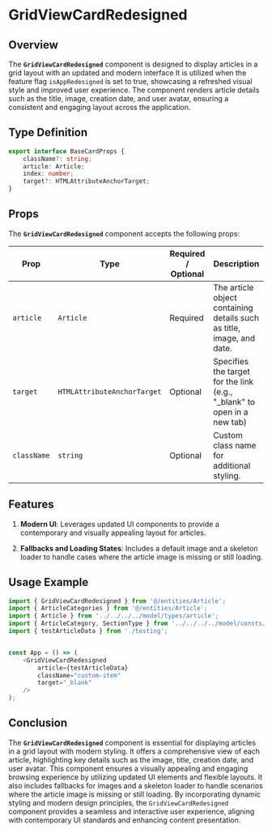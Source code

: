 # GridViewCardRedesigned

## Overview
The **`GridViewCardRedesigned`** component is designed to display articles in a grid layout with an updated and modern interface
It is utilized when the feature flag `isAppRedesigned` is set to true, showcasing a refreshed visual style and improved user experience. The component renders article details such as the title, image, creation date, and user avatar, ensuring a consistent and engaging layout across the application.

## Type Definition 
```typescript
export interface BaseCardProps {
    className?: string;
    article: Article;
    index: number;
    target?: HTMLAttributeAnchorTarget;
}
```

## Props
The **`GridViewCardRedesigned`** component accepts the following props:

| Prop       | Type       | Required / Optional | Description                                                               |
|------------|------------|----------------------|---------------------------------------------------------------------------|
| `article` | `Article`   | Required             | The article object containing details such as title, image, and date.              |
| `target` | `HTMLAttributeAnchorTarget`   | Optional            | Specifies the target for the link (e.g., "_blank" to open in a new tab) |
| `className` | `string`   | Optional             | Custom class name for additional styling.                                 |


## Features
1. **Modern UI**:  Leverages updated UI components to provide a contemporary and visually appealing layout for articles.

2. **Fallbacks and Loading States**: Includes a default image and a skeleton loader to handle cases where the article image is missing or still loading.

## Usage Example

```typescript jsx
import { GridViewCardRedesigned } from '@/entities/Article';
import { ArticleCategories } from '@/entities/Article';
import { Article } from '../../../../model/types/article';
import { ArticleCategory, SectionType } from '../../../../model/consts/articleConsts';
import { testArticleData } from './testing';


const App = () => (
    <GridViewCardRedesigned
        article={testArticleData}
        className="custom-item"
        target="_blank"
    />
);
```
## Conclusion
The **`GridViewCardRedesigned`** component is essential for displaying articles in a grid layout with modern styling. It offers a comprehensive view of each article, highlighting key details such as the image, title, creation date, and user avatar. This component ensures a visually appealing and engaging browsing experience by utilizing updated UI elements and flexible layouts. It also includes fallbacks for images and a skeleton loader to handle scenarios where the article image is missing or still loading. By incorporating dynamic styling and modern design principles, the `GridViewCardRedesigned` component provides a seamless and interactive user experience, aligning with contemporary UI standards and enhancing content presentation.
